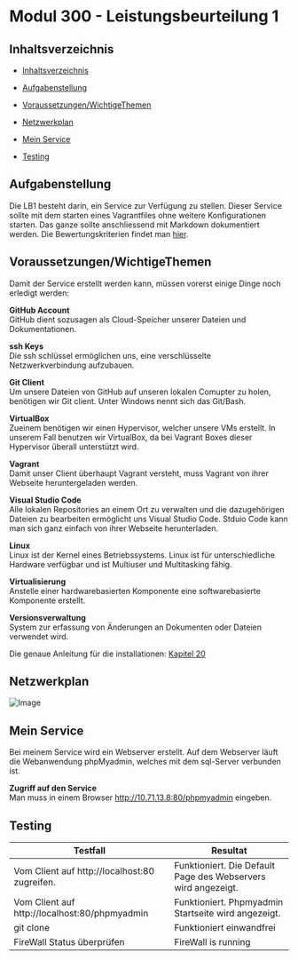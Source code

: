 # Modul 300 - Leistungsbeurteilung 1

## Inhaltsverzeichnis
 - [Inhaltsverzeichnis](#inhaltsverzeichnis)
 - [Aufgabenstellung](#aufgabenstellung)
 - [Voraussetzungen/WichtigeThemen](#voraussetzungenwichtigethemen)
 - [Netzwerkplan](#netzwerkplan)
 - [Mein Service](#mein-service)

 - [Testing](#testing)


## Aufgabenstellung

Die LB1 besteht darin, ein Service zur Verfügung zu stellen. Dieser Service sollte mit dem starten eines Vagrantfiles ohne weitere Konfigurationen starten. Das ganze sollte anschliessend mit Markdown dokumentiert werden. Die Bewertungskriterien findet man [hier](https://bscw.tbz.ch/bscw/bscw.cgi/d29084554/M300_LB1_Bewertungsraster.pdf?op=get&open=1).

## Voraussetzungen/WichtigeThemen
Damit der Service erstellt werden kann, müssen vorerst einige Dinge noch erledigt werden:

**GitHub Account**<br />
GitHub dient sozusagen als Cloud-Speicher unserer Dateien und Dokumentationen.

**ssh Keys**<br />
Die ssh schlüssel ermöglichen uns, eine verschlüsselte Netzwerkverbindung aufzubauen.

**Git Client**<br />
Um unsere Dateien von GitHub auf unseren lokalen Comupter zu holen, benötigen wir Git client. Unter Windows nennt sich das Git/Bash.

**VirtualBox**<br />
Zueinem benötigen wir einen Hypervisor, welcher unsere VMs erstellt. In unserem Fall benutzen wir VirtualBox, da bei Vagrant Boxes dieser Hypervisor überall unterstützt wird.

**Vagrant**<br />
Damit unser Client überhaupt Vagrant versteht, muss Vagrant von ihrer Webseite heruntergeladen werden.

**Visual Studio Code**<br />
Alle lokalen Repositories an einem Ort zu verwalten und die dazugehörigen Dateien zu bearbeiten ermöglicht uns Visual Studio Code. Stduio Code kann man sich ganz einfach von ihrer Webseite herunterladen.

**Linux** <br />
Linux ist der Kernel eines Betriebssystems. Linux ist für unterschiedliche Hardware verfügbar und ist Multiuser und Multitasking fähig.

**Virtualisierung** <br />
 Anstelle einer hardwarebasierten Komponente eine softwarebasierte Komponente erstellt.

 **Versionsverwaltung** <br />
System zur erfassung von Änderungen an Dokumenten oder Dateien verwendet wird.

Die genaue Anleitung für die installationen:
[Kapitel 20](https://github.com/mc-b/M300/blob/master/10-Toolumgebung/README.md)

## Netzwerkplan

![Image](Netzwerkbild.png)        

<div id='id-section2'/>

## Mein Service

Bei meinem Service wird ein Webserver erstellt. Auf dem Webserver läuft die Webanwendung phpMyadmin, welches mit dem sql-Server verbunden ist.


**Zugriff auf den Service** </br>
Man muss in einem Browser http://10.71.13.8:80/phpmyadmin eingeben.


## Testing

| Testfall                                                                                               | Resultat                                                                                                                                |
|--------------------------------------------------------------------------------------------------------|-----------------------------------------------------------------------------------------------------------------------------------------|
| Vom Client auf http://localhost:80 zugreifen.                                                                 | Funktioniert. Die Default Page des Webservers wird angezeigt.                                                        |
| Vom Client auf http://localhost:80/phpmyadmin                                           | Funktioniert. Phpmyadmin Startseite wird angezeigt.                                     |
| git clone                                                                                              | Funktioniert einwandfrei                                                        |
| FireWall Status überprüfen                                                                                            | FireWall is running                                                        |

  




